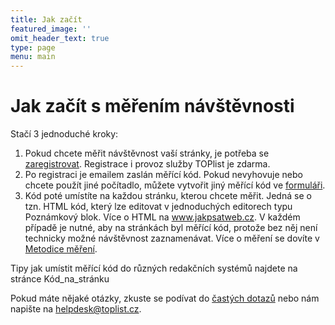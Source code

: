 ```yaml
---
title: Jak začít
featured_image: ''
omit_header_text: true
type: page
menu: main
---
```

# Jak začít s měřením návštěvnosti

Stačí 3 jednoduché kroky:

1. Pokud chcete měřit návštěvnost vaší stránky, je potřeba se [zaregistrovat](https://www.toplist.cz/register/). Registrace i provoz služby TOPlist je zdarma.
2. Po registraci je emailem zaslán měřící kód. Pokud nevyhovuje nebo chcete použít jiné počítadlo, můžete vytvořit jiný měřící kód ve [formuláři](https://www.toplist.cz/code/).
3. Kód poté umístíte na každou stránku, kterou chcete měřit. Jedná se o tzn. HTML kód, který lze editovat v jednoduchých editorech typu Poznámkový blok. Více o HTML na www.jakpsatweb.cz. V každém případě je nutné, aby na stránkách byl měřící kód, protože bez něj není technicky možné návštěvnost zaznamenávat. Více o měření se dovíte v [Metodice měření](metodika-mereni).

Tipy jak umístit měřící kód do různých redakčních systémů najdete na stránce Kód_na_stránku

Pokud máte nějaké otázky, zkuste se podívat do [častých dotazů](FAQ) nebo nám napište na helpdesk@toplist.cz.
